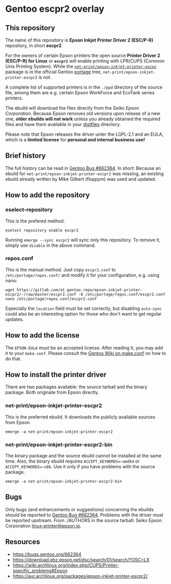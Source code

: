 Gentoo escpr2 overlay
=====================

This repository
---------------

The name of this repository is **Epson Inkjet Printer Driver 2 (ESC/P-R)** repository, in short **escpr2**.

For the owners of certain Epson printers the open source **Printer Driver 2 (ESC/P-R) for Linux** or **`escpr2`** will enable printing with LPR/CUPS (Common Unix Printing System). While the [`net-print/epson-inkjet-printer-escpr`](https://packages.gentoo.org/packages/net-print/epson-inkjet-printer-escpr) package is in the official Gentoo [portage](https://wiki.gentoo.org/wiki/Portage) tree, `net-print/epson-inkjet-printer-escpr2` is not.

A complete list of supported printers is in the `./ppd` directory of the source file, among them are e.g. certain Epson WorkForce and EcoTank series printers.

The ebuild will download the files directly from the *Seiko Epson Corporation*. Because Epson removes old versions upon release of a new one, **older ebuilds will not work** unless you already obtained the required files and have them available in your [distfiles](https://wiki.gentoo.org/wiki/DISTDIR) directory.

Please note that Epson releases the driver unter the LGPL-2.1 and an EULA, which is a **limited license** for **personal and internal business use!**

Brief history
-------------

The full history can be read in [Gentoo Bug #662364](https://bugs.gentoo.org/662364). In short: Because an ebuild for `net-print/epson-inkjet-printer-escpr2` was missing, an existing ebuild already written by Mike Gilbert (floppym) was used and updated.

How to add the repository
-------------------------

### eselect-repository

This is the prefered method.

    eselect repository enable escpr2

Running `emerge --sync escpr2` will sync only this repository. To remove it, simply use `disable` in the above command.

### repos.conf

This is the manual method. Just copy `escpr2.conf` to `/etc/portage/repos.conf/` and modify it for your configuration, e.g. using nano:

    wget https://gitlab.com/at.gentoo.repo/epson-inkjet-printer-escpr2/-/raw/master/escpr2.conf -O /etc/portage/repos.conf/escpr2.conf
    nano /etc/portage/repos.conf/escpr2.conf

Especially the `location` field must be set correctly, but disabling `auto-sync` could also be an interesting option for those who don't want to get regular updates.

How to add the license
----------------------

The `EPSON-EULA` must be an accepted license. After reading it, you may add it to your `make.conf`. Please consult the [Gentoo Wiki on make.conf](https://wiki.gentoo.org/wiki//etc/portage/make.conf#ACCEPT_LICENSE) on how to do that.

How to install the printer driver
---------------------------------

There are two packages available: the source tarball and the binary package. Both originate from Epson directly.

### net-print/epson-inkjet-printer-escpr2

This is the preferred ebuild. It downloads the publicly available sources from Epson.

    emerge -a net-print/epson-inkjet-printer-escpr2

### net-print/epson-inkjet-printer-escpr2-bin

The binary package and the source ebuild cannot be installed at the same time. Also, the binary ebuild requires `ACCEPT_KEYWORDS=~amd64` or `ACCEPT_KEYWORDS=~x86`. Use it only if you have problems with the source package.

    emerge -a net-print/epson-inkjet-printer-escpr2-bin

Bugs
----

Only bugs (and enhancements or suggestions) concerning the ebuilds should be reported to [Gentoo Bug #662364](https://bugs.gentoo.org/662364). Problems with the driver must be reported upstream. From ./AUTHORS in the source tarball: Seiko Epson Corporation <linux-printer@epson.jp>.

Resources
---------

- <https://bugs.gentoo.org/662364>
- <https://download.ebz.epson.net/dsc/search/01/search/?OSC=LX>
- <https://wiki.archlinux.org/index.php/CUPS/Printer-specific_problems#Epson>
- <https://aur.archlinux.org/packages/epson-inkjet-printer-escpr2/>
